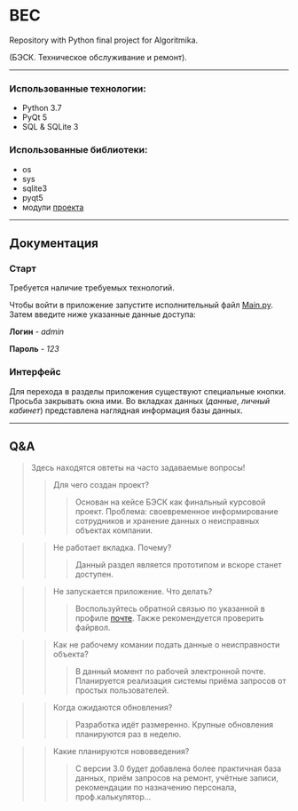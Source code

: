 # BEC
Repository with Python final project for Algoritmika.

(БЭСК. Техническое обслуживание и ремонт).
____
### Использованные технологии:
  - Python 3.7
  - PyQt 5
  - SQL & SQLite 3

### Использованные библиотеки:
  - os
  - sys
  - sqlite3
  - pyqt5
  - модули [проекта](https://github.com/ZinTaiSe/BEC)
____
## Документация
### Старт

Требуется наличие требуемых технологий.

Чтобы войти в приложение запустите исполнительный файл [Main.py](https://github.com/ZinTaiSe/BEC/blob/main/Main.py). Затем введите ниже указанные данные доступа:

**Логин** - *admin*

**Пароль** - *123*

### Интерфейс 
Для перехода в разделы приложения существуют специальные кнопки. Просьба закрывать окна ими.
Во вкладках данных (*данные, личный кабинет*) представлена наглядная информация базы данных.

____
## Q&A

> Здесь находятся овтеты на часто задаваемые вопросы!
> > Для чего создан проект?
> > > Основан на кейсе БЭСК как финальный курсовой проект. Проблема: своевременное информирование сотрудников и хранение данных о неисправных объектах компании.

> > Не работает вкладка. Почему?
> > > Данный раздел является прототипом и вскоре станет доступен.

> > Не запускается приложение. Что делать?
> > > Воспользуйтесь обратной связью по указанной в профиле [почте](https://github.com/ZinTaiSe). Также рекомендуется проверить файрвол.

> > Как не рабочему комании подать данные о неисправности объекта?
> > > В данный момент по рабочей электронной почте. Планируется реализация системы приёма запросов от простых пользователей. 

> > Когда ожидаются обновления?
> > > Разработка идёт размеренно. Крупные обновления планируются раз в неделю.

> > Какие планируются нововведения?
> > > С версии 3.0 будет добавлена более практичная база данных, приём запросов на ремонт, учётные записи, рекомендации по назначению персонала, проф.калькулятор...
